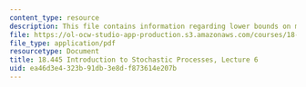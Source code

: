 ```yaml
---
content_type: resource
description: This file contains information regarding lower bounds on mixing times.
file: https://ol-ocw-studio-app-production.s3.amazonaws.com/courses/18-445-introduction-to-stochastic-processes-spring-2015/ea46d3e4323b91db3e8df873614e207b_MIT18_445S15_lecture6.pdf
file_type: application/pdf
resourcetype: Document
title: 18.445 Introduction to Stochastic Processes, Lecture 6
uid: ea46d3e4-323b-91db-3e8d-f873614e207b
---
```

